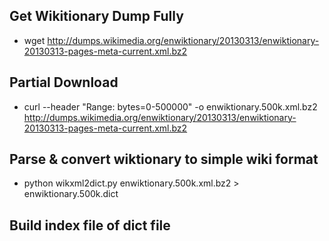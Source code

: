 ## Get Wikitionary Dump Fully
 * wget http://dumps.wikimedia.org/enwiktionary/20130313/enwiktionary-20130313-pages-meta-current.xml.bz2
## Partial Download
 * curl --header "Range: bytes=0-500000" -o enwiktionary.500k.xml.bz2 http://dumps.wikimedia.org/enwiktionary/20130313/enwiktionary-20130313-pages-meta-current.xml.bz2
## Parse & convert wiktionary to simple wiki format
 * python wikxml2dict.py enwiktionary.500k.xml.bz2 > enwiktionary.500k.dict
## Build index file of dict file
